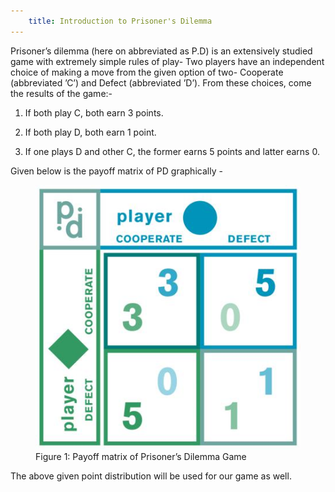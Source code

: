 ```yaml
---
    title: Introduction to Prisoner's Dilemma
---
```


Prisoner’s dilemma (here on abbreviated as P.D) is an extensively studied game with extremely simple rules of play- Two players have an independent choice of making a move from the given option of two- Cooperate (abbreviated ’C’) and Defect (abbreviated ’D’). From these choices, come the results of the game:-

1. If both play C, both earn 3 points.

2. If both play D, both earn 1 point.

3. If one plays D and other C, the former earns 5 points and latter earns 0.

Given below is the payoff matrix of PD graphically -

<figure>
  <img src="/res/fig1.png" alt="Payoff matrix.png"/>
  <figcaption>Figure 1: Payoff matrix of Prisoner’s Dilemma Game</figcaption>
</figure>

The above given point distribution will be used for our game as well.
